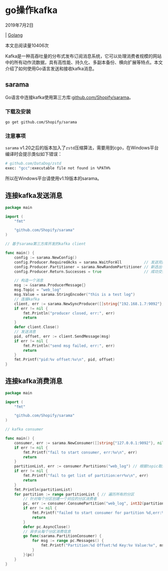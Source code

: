 # go操作kafka

2019年7月2日

 

| [Golang](https://www.liwenzhou.com/categories/Golang)

 

本文总阅读量10406次



Kafka是一种高吞吐量的分布式发布订阅消息系统，它可以处理消费者规模的网站中的所有动作流数据，具有高性能、持久化、多副本备份、横向扩展等特点。本文介绍了如何使用Go语言发送和接收kafka消息。

## sarama

Go语言中连接kafka使用第三方库:[github.com/Shopify/sarama](https://github.com/Shopify/sarama)。

### 下载及安装

```bash
go get github.com/Shopify/sarama
```

### 注意事项

`sarama` v1.20之后的版本加入了`zstd`压缩算法，需要用到cgo，在Windows平台编译时会提示类似如下错误：

```bash
# github.com/DataDog/zstd
exec: "gcc":executable file not found in %PATH%
```

所以在Windows平台请使用v1.19版本的sarama。

## 连接kafka发送消息

```go
package main

import (
	"fmt"

	"github.com/Shopify/sarama"
)

// 基于sarama第三方库开发的kafka client

func main() {
	config := sarama.NewConfig()
	config.Producer.RequiredAcks = sarama.WaitForAll          // 发送完数据需要leader和follow都确认
	config.Producer.Partitioner = sarama.NewRandomPartitioner // 新选出一个partition
	config.Producer.Return.Successes = true                   // 成功交付的消息将在success channel返回

	// 构造一个消息
	msg := &sarama.ProducerMessage{}
	msg.Topic = "web_log"
	msg.Value = sarama.StringEncoder("this is a test log")
	// 连接kafka
	client, err := sarama.NewSyncProducer([]string{"192.168.1.7:9092"}, config)
	if err != nil {
		fmt.Println("producer closed, err:", err)
		return
	}
	defer client.Close()
	// 发送消息
	pid, offset, err := client.SendMessage(msg)
	if err != nil {
		fmt.Println("send msg failed, err:", err)
		return
	}
	fmt.Printf("pid:%v offset:%v\n", pid, offset)
}
```

## 连接kafka消费消息

```go
package main

import (
	"fmt"

	"github.com/Shopify/sarama"
)

// kafka consumer

func main() {
	consumer, err := sarama.NewConsumer([]string{"127.0.0.1:9092"}, nil)
	if err != nil {
		fmt.Printf("fail to start consumer, err:%v\n", err)
		return
	}
	partitionList, err := consumer.Partitions("web_log") // 根据topic取到所有的分区
	if err != nil {
		fmt.Printf("fail to get list of partition:err%v\n", err)
		return
	}
	fmt.Println(partitionList)
	for partition := range partitionList { // 遍历所有的分区
		// 针对每个分区创建一个对应的分区消费者
		pc, err := consumer.ConsumePartition("web_log", int32(partition), sarama.OffsetNewest)
		if err != nil {
			fmt.Printf("failed to start consumer for partition %d,err:%v\n", partition, err)
			return
		}
		defer pc.AsyncClose()
		// 异步从每个分区消费信息
		go func(sarama.PartitionConsumer) {
			for msg := range pc.Messages() {
				fmt.Printf("Partition:%d Offset:%d Key:%v Value:%v", msg.Partition, msg.Offset, msg.Key, msg.Value)
			}
		}(pc)
	}
}
```